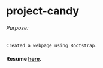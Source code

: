 # project-candy

###### Purpose:
    Created a webpage using Bootstrap.

####  Resume [here](https://tsurya-brs.github.io/project-candy/).
